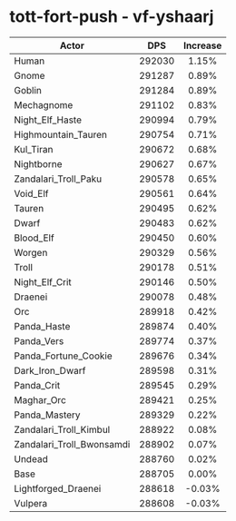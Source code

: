 # tott-fort-push - vf-yshaarj
| Actor | DPS | Increase |
|---|:---:|:---:|
|Human|292030|1.15%|
|Gnome|291287|0.89%|
|Goblin|291284|0.89%|
|Mechagnome|291102|0.83%|
|Night_Elf_Haste|290994|0.79%|
|Highmountain_Tauren|290754|0.71%|
|Kul_Tiran|290672|0.68%|
|Nightborne|290627|0.67%|
|Zandalari_Troll_Paku|290578|0.65%|
|Void_Elf|290561|0.64%|
|Tauren|290495|0.62%|
|Dwarf|290483|0.62%|
|Blood_Elf|290450|0.60%|
|Worgen|290329|0.56%|
|Troll|290178|0.51%|
|Night_Elf_Crit|290146|0.50%|
|Draenei|290078|0.48%|
|Orc|289918|0.42%|
|Panda_Haste|289874|0.40%|
|Panda_Vers|289774|0.37%|
|Panda_Fortune_Cookie|289676|0.34%|
|Dark_Iron_Dwarf|289598|0.31%|
|Panda_Crit|289545|0.29%|
|Maghar_Orc|289421|0.25%|
|Panda_Mastery|289329|0.22%|
|Zandalari_Troll_Kimbul|288922|0.08%|
|Zandalari_Troll_Bwonsamdi|288902|0.07%|
|Undead|288760|0.02%|
|Base|288705|0.00%|
|Lightforged_Draenei|288618|-0.03%|
|Vulpera|288608|-0.03%|
